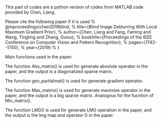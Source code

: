 This part of codes are a python version of codes from MATLAB code provided by Chen, Liang. 

Please cite the following paper if it is used
% @inproceedings{chen2019blind,
%   title={Blind Image Deblurring With Local Maximum Gradient Prior},
%   author={Chen, Liang and Fang, Faming and Wang, Tingting and Zhang, Guixu},
%   booktitle={Proceedings of the IEEE Conference on Computer Vision and Pattern Recognition},
%   pages={1742--1750},
%   year={2019}
% }

Main functions used in the paper:

The function Abs_matrix() is used for generate absolute operator in the paper,
and the output is a diagonalized sparse matrix.

The function gen_partialmat() is used for generate gradient operator.

The function Max_matrix() is used for generate maximize operator in the paper,
and the output is a big sparse matrix. Analogous for the fucntion of Min_matrix().

The function LMG() is used for generate LMG operation in the paper, and
the output is the lmg map and operator G in the paper.